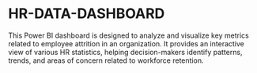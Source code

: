 # HR-DATA-DASHBOARD
This Power BI dashboard is designed to analyze and visualize key metrics related to employee attrition in an organization. It provides an interactive view of various HR statistics, helping decision-makers identify patterns, trends, and areas of concern related to workforce retention.

